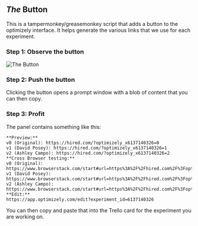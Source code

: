 *The* Button
----

This is a tampermonkey/greasemonkey script that adds a button to the optimizely interface. It helps generate the various links that we use for each experiment.

### Step 1: Observe the button
![The Button](http://i.imgur.com/3a5qdxn.png)

### Step 2: Push the button
Clicking the button opens a prompt window with a blob of content that you can then copy.

### Step 3: Profit
The panel contains something like this:
```
**Preview:**
v0 (Original): https://hired.com/?optimizely_x6137140326=0
v1 (David Posey): https://hired.com/?optimizely_x6137140326=1
v2 (Ashley Campo): https://hired.com/?optimizely_x6137140326=2
**Cross Browser testing:**
v0 (Original): https://www.browserstack.com/start#url=https%3A%2F%2Fhired.com%2F%3Foptimizely_x6137140326%3D0
v1 (David Posey): https://www.browserstack.com/start#url=https%3A%2F%2Fhired.com%2F%3Foptimizely_x6137140326%3D1
v2 (Ashley Campo): https://www.browserstack.com/start#url=https%3A%2F%2Fhired.com%2F%3Foptimizely_x6137140326%3D2
**Edit:**
https://app.optimizely.com/edit?experiment_id=6137140326
```

You can then copy and paste that into the Trello card for the experiment you are working on.